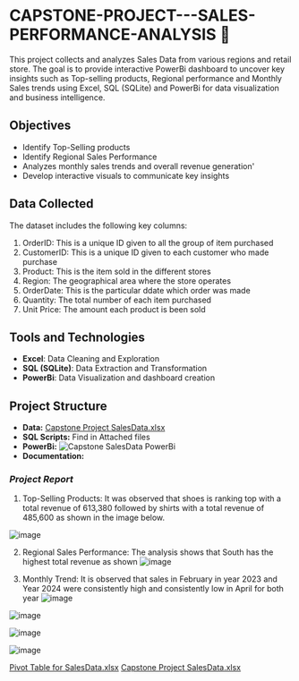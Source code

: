 # CAPSTONE-PROJECT---SALES-PERFORMANCE-ANALYSIS 🛒
This project collects and analyzes Sales Data from various regions and retail store. The goal is to provide interactive PowerBi dashboard to uncover key insights such as Top-selling products, Regional performance and Monthly Sales trends using Excel, SQL (SQLite) and PowerBi for data visualization and business intelligence.

## Objectives
-  Identify Top-Selling products
-  Identify Regional Sales Performance
-  Analyzes monthly sales trends and overall revenue generation'
-  Develop interactive visuals to communicate key insights

## Data Collected
The dataset includes the following key columns:
1.  OrderID: This is a unique ID given to all the group of item purchased
2.  CustomerID: This is a unique ID given to each customer who made purchase
3.  Product: This is the item sold in the different stores
4.  Region: The geographical area where the store operates
5.  OrderDate: This is the particular ddate which order was made
6.  Quantity: The total number of each item purchased
7.  Unit Price: The amount each product is been sold

## Tools and Technologies
-  **Excel**: Data Cleaning and Exploration
-  **SQL (SQLite)**: Data Extraction and Transformation
-  **PowerBi**: Data Visualization and dashboard creation

##  Project Structure
-  **Data:** [Capstone Project SalesData.xlsx](https://github.com/user-attachments/files/17619297/Capstone.Project.SalesData.xlsx)
-  **SQL Scripts:** Find in Attached files
-  **PowerBi:** ![Capstone SalesData PowerBi](https://github.com/user-attachments/assets/b954d41c-991a-451e-86ba-b12eac80d4c4)
-  **Documentation:**
### *Project Report*
1.  Top-Selling Products: It was observed that shoes is ranking top with a total revenue of 613,380 followed by shirts with a total revenue of 485,600 as shown in the image below.

![image](https://github.com/user-attachments/assets/c6b33076-b2ae-4c96-b764-2dbda583e662)
 
2.  Regional Sales Performance: The analysis shows that South has the highest total revenue as shown 
![image](https://github.com/user-attachments/assets/70e652c8-e93f-4d1d-87dd-b2d657988efd)

3. Monthly Trend: It is observed that sales in February in year 2023 and Year 2024 were consistently high and consistently low in April for both year
![image](https://github.com/user-attachments/assets/6238b0c6-bec3-418e-883c-fed61e7b8379)	

![image](https://github.com/user-attachments/assets/c308d573-058f-455f-aefb-2aa0d7e4563c)

![image](https://github.com/user-attachments/assets/ed8753ea-3c33-442e-b7fa-77bb6c4ac451)

![image](https://github.com/user-attachments/assets/8659cd53-168a-476f-aa9f-d667cd721955)



[Pivot Table for SalesData.xlsx](https://github.com/user-attachments/files/17612495/Pivot.Table.for.SalesData.xlsx)
[Capstone Project SalesData.xlsx](https://github.com/user-attachments/files/17612510/Capstone.Project.SalesData.xlsx)
